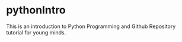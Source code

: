 pythonIntro
===========

This is an introduction to Python Programming and Github Repository tutorial for young minds.
